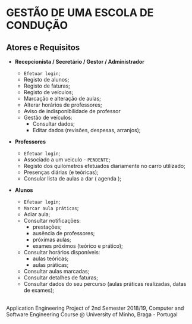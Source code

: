# GESTÃO DE UMA ESCOLA DE CONDUÇÃO

## Atores e Requisitos

- **Recepcionista / Secretário / Gestor / Administrador**

  - `Efetuar login`;
  - Registo de alunos;
  - Registo de faturas;
  - Registo de veículos;
  - Marcação e alteração de aulas;
  - Alterar horários de professores;
  - Aviso de indisponibilidade de professor
  - Gestão de veículos:
    - Consultar dados;
    - Editar dados (revisões, despesas, arranjos);

- **Professores**

  - `Efetuar login`;
  - Associado a um veiculo - `PENDENTE`;
  - Registo dos quilometros efetuados diariamente no carro utilizado;
  - Presenças diárias (e teóricas);
  - Consular lista de aulas a dar ( agenda );

- **Alunos**
  - `Efetuar login`;
  - `Marcar aula práticas`;
  - Adiar aula;
  - Consultar notificações:
    - prestações;
    - ausência de professores;
    - próximas aulas;
    - exames próximos (teórico e prático);
  - Consultar horários disponíveis:
    - aulas teóricas;
    - aulas práticas;
  - Consultar aulas marcadas;
  - Consultar detalhes de faturas;
  - Consultar dados do seu percurso (aulas práticas realizadas, datas de exames);

<br >
Application Engineering Project of 2nd Semester 2018/19, Computer and Software Engineering Course @ University of Minho, Braga - Portugal
